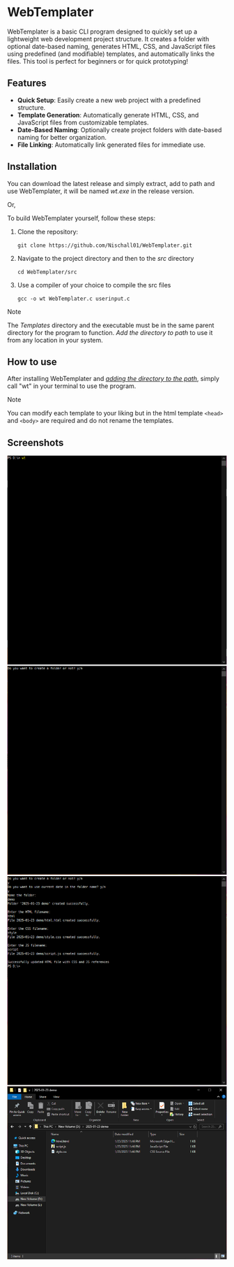# WebTemplater

WebTemplater is a basic CLI program designed to quickly set up a lightweight web development project structure. It creates a folder with optional date-based naming, generates HTML, CSS, and JavaScript files using predefined (and modifiable) templates, and automatically links the files. This tool is perfect for beginners or for quick prototyping!

## Features

- **Quick Setup**: Easily create a new web project with a predefined structure.
- **Template Generation**: Automatically generate HTML, CSS, and JavaScript files from customizable templates.
- **Date-Based Naming**: Optionally create project folders with date-based naming for better organization.
- **File Linking**: Automatically link generated files for immediate use.

## Installation

You can download the latest release and simply extract, add to path and use WebTemplater, it will be named *wt.exe* in the release version.

Or,

To build WebTemplater yourself, follow these steps:

1. Clone the repository:

   ```pwsh
   git clone https://github.com/Nischall01/WebTemplater.git
   ```

2. Navigate to the project directory and then to the *src* directory

   ```pwsh
   cd WebTemplater/src
   ```

3. Use a compiler of your choice to compile the src files

   ```pwsh
   gcc -o wt WebTemplater.c userinput.c 
   ```

> [!NOTE]
> The *Templates* directory and the executable must be in the same parent directory for the program to function. *Add the directory to path* to use it from any location in your system.

## How to use

After installing WebTemplater and [*adding the directory to the path*](https://www.eukhost.com/kb/how-to-add-to-the-path-on-windows-10-and-windows-11/), simply call "wt" in your terminal to use the program.

> [!Note]
> You can modify each template to your liking but in the html template ```<head>``` and ```<body>``` are required and do not rename the templates.

## Screenshots

![Screenshot 1](./media/screenshots/Screenshot%201.png)
![Screenshot 1](./media/screenshots/Screenshot%202.png)
![Screenshot 1](./media/screenshots/Screenshot%203.png)
![Screenshot 1](./media/screenshots/Screenshot%204.png)
